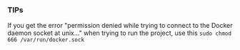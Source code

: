 ### TIPs

If you get the error "permission denied while trying to connect to the Docker daemon socket at unix..." when trying to run the project, use this `sudo chmod 666 /var/run/docker.sock`
